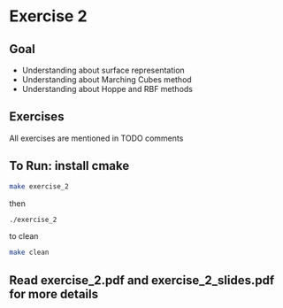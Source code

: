 # Exercise 2

## Goal

- Understanding about surface representation
- Understanding about Marching Cubes method
- Understanding about Hoppe and RBF methods

## Exercises

All exercises are mentioned in TODO comments

## To Run: install cmake

```bash
make exercise_2
```

then

```bash
./exercise_2
```

to clean

```bash
make clean
```

## Read exercise_2.pdf and exercise_2_slides.pdf for more details
